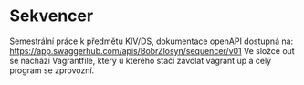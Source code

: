 # Sekvencer
Semestrální práce k předmětu KIV/DS, dokumentace openAPI dostupná na: https://app.swaggerhub.com/apis/BobrZlosyn/sequencer/v01
Ve složce out se nachází Vagrantfile, který u kterého stačí zavolat vagrant up a celý program se zprovozní.
